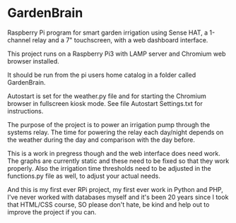 # GardenBrain
Raspberry Pi program for smart garden irrigation using Sense HAT, a 1-channel relay and a 7" touchscreen, with a web dashboard interface.

This project runs on a Raspberry Pi3 with LAMP server and Chromium web browser installed.

It should be run from the pi users home catalog in a folder called GardenBrain.

Autostart is set for the weather.py file and for starting the Chromium browser in fullscreen kiosk mode. See file Autostart Settings.txt for instructions.

The purpose of the project is to power an irrigation pump through the systems relay. The time for powering the relay each day/night depends on the weather during the day and comparison with the day before.

This is a work in pregress though and the web interface does need work. The graphs are currently static and these need to be fixed so that they work properly. Also the irrigation time thresholds need to be adjusted in the functions.py file as well, to adjust your actual needs.

And this is my first ever RPi project, my first ever work in Python and PHP, I've never worked with databases myself and it's been 20 years since I took that HTML/CSS course, SO please don't hate, be kind and help out to improve the project if you can.
